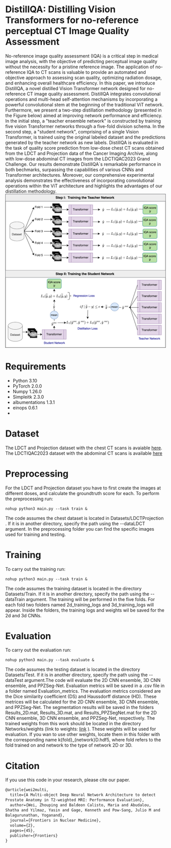 # DistilIQA: Distilling Vision Transformers for no-reference perceptual CT Image Quality Assessment

No-reference image quality assessment (IQA) is a critical step in medical image analysis, with the objective of predicting perceptual image quality without the necessity for a pristine reference image. The application of no-reference IQA to CT scans is valuable to provide an automated and objective approach to assessing scan quality, optimizing radiation dosage, and enhancing overall healthcare efficiency. In this paper, we introduce DistilIQA, a novel distilled Vision Transformer network designed for no-reference CT image quality assessment. DistilIQA integrates convolutional operations and multi-head self-attention mechanisms by incorporating a powerful convolutional stem at the beginning of the traditional ViT network. Furthermore, we present a two-step  distillation methodology (presented in the Figure below) aimed at improving network performance and efficiency. In the initial step, a "teacher ensemble network" is constructed by training five vision Transformer networks through a five-fold division schema. In the second step, a "student network", comprising of a single Vision Transformer, is trained using the original labeled dataset and the predictions generated by the teacher network as new labels. DistilIQA is evaluated in the task of quality score prediction from low-dose chest CT scans obtained from the LDCT and Projection data of the Cancer Imaging Archive, along with low-dose abdominal CT images from the LDCTIQAC2023 Grand Challenge. Our results demonstrate DistilIQA`s remarkable performance in both bechmarks, surpassing the capabilities of various CNNs and Transformer architectures. Moreover, our comprehensive experimental analysis demonstrates the effectiveness of incorporating convolutional operations within the ViT architecture and highlights the advantages of our distillation methodology.  
![alt text](https://github.com/mariabaldeon/DistilIQA/blob/main/Images/Framework.jpg)

# Requirements
* Python 3.10
* PyTorch 2.0.0 
* Numpy 1.26.0
* Simpleitk 2.3.0
* albumentations 1.3.1
* einops 0.6.1
* 


# Dataset
The LDCT and Projection dataset with the chest CT scans is avaiable [here](https://wiki.cancerimagingarchive.net/pages/viewpage.action?pageId=52758026). The LDCTIQAC2023 dataset with the abdominal CT scans is available [here](https://ldctiqac2023.grand-challenge.org/)

# Preprocessing
For the LDCT and Projection dataset you have to first create the images at different doses, and calculate the groundtruth score for each. To perform the preprocessing run: 
```
nohup python3 main.py --task train & 
```
The code assumes the chest dataset is located in Datasets/LDCTProjection . If it is in another directory, specify the path using the --dataLDCT argument. In the preprocessing folder you can find the specific images used for training and testing.
# Training 
To carry out the training run: 
```
nohup python3 main.py --task train & 
```
The code assumes the training dataset is located in the directory Datasets/Train. If it is in another directory, specify the path using the --dataTrain argument. The training will be performed in the five folds. For each fold two folders named 2d_training_logs and 3d_training_logs will appear. Inside the folders, the training logs and weights wil be saved for the 2d and 3d CNNs. 

# Evaluation
To carry out the evaluation run: 
```
nohup python3 main.py --task evaluate & 
```
The code assumes the testing dataset is located in the directory Datasets/Test. If it is in another directory, specify the path using the --dataTest argument.The code will evaluate the 2D CNN ensemble, 3D CNN ensemble, and PPZSeg-Net. Evaluation metrics will be saved in a .csv file in a folder named Evaluation_metrics. The evaluation  metrics considered are the Dice similarity coefficient (DS) and Haussdorff distance (HD). These metrices will be calculated for the 2D CNN ensemble, 3D CNN ensemble, and PPZSeg-Net. The segmentation results will be saved in the folders Results_2D.mat, Results_3D.mat, and Results_PPZSegNet.mat for the 2D CNN ensemble, 3D CNN ensemble, and PPZSeg-Net, respectively. The trained weights from this work should be located in the directory Networks/weights (link to weights: [link](https://drive.google.com/drive/folders/1wW_aBqUAe9g6eQCN9de1ILyDLg0dGPb0?usp=share_link) ). These weights will  be used for evaluation. If you wan to use other weights, locate them in this folder with the corresponding name k{fold}_{network}D.hdf5, where fold refers to the fold trained on and network to the type of network 2D or 3D.  

# Citation
If you use this code in your research, please cite our paper.
```
@article{wei2multi,
  title={A Multi-object Deep Neural Network Architecture to detect Prostate Anatomy in T2-weighted MRI: Performance Evaluation},
  author={Wei, Zhouping and Baldeon Calisto, Maria and Abudalou, Shatha and Yilmaz, Yasin and Gage, Kenneth and Pow-Sang, Julio M and Balagurunathan, Yoganand},
  journal={Frontiers in Nuclear Medicine},
  volume={2},
  pages={45},
  publisher={Frontiers}
}
```
